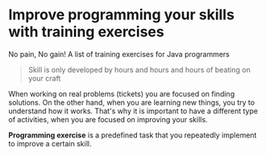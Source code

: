 # Improve programming your skills with training exercises
No pain, No gain! A list of training exercises for Java programmers

> Skill is only developed by hours and hours and hours of beating on your craft

When working on real problems (tickets) you are focused on finding solutions. On the other hand, when you are learning new 
 things, you try to understand how it works. That's why it is important to have a different type of activities, when you 
  are focused on improving your skills.

**Programming exercise** is a predefined task that you repeatedly implement to improve a certain skill. 